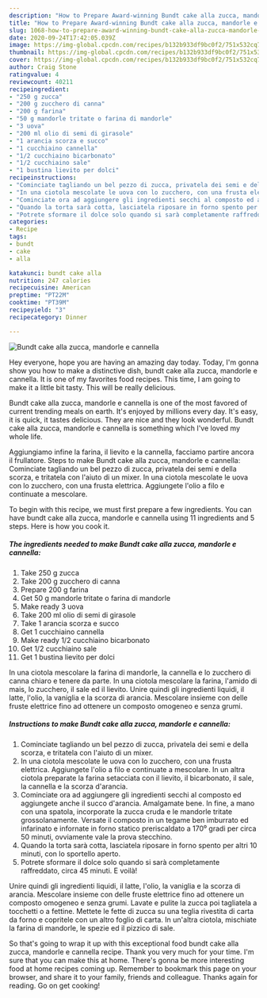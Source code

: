```yaml
---
description: "How to Prepare Award-winning Bundt cake alla zucca, mandorle e cannella"
title: "How to Prepare Award-winning Bundt cake alla zucca, mandorle e cannella"
slug: 1068-how-to-prepare-award-winning-bundt-cake-alla-zucca-mandorle-e-cannella
date: 2020-09-24T17:42:05.039Z
image: https://img-global.cpcdn.com/recipes/b132b933df9bc0f2/751x532cq70/bundt-cake-alla-zucca-mandorle-e-cannella-recipe-main-photo.jpg
thumbnail: https://img-global.cpcdn.com/recipes/b132b933df9bc0f2/751x532cq70/bundt-cake-alla-zucca-mandorle-e-cannella-recipe-main-photo.jpg
cover: https://img-global.cpcdn.com/recipes/b132b933df9bc0f2/751x532cq70/bundt-cake-alla-zucca-mandorle-e-cannella-recipe-main-photo.jpg
author: Craig Stone
ratingvalue: 4
reviewcount: 40211
recipeingredient:
- "250 g zucca"
- "200 g zucchero di canna"
- "200 g farina"
- "50 g mandorle tritate o farina di mandorle"
- "3 uova"
- "200 ml olio di semi di girasole"
- "1 arancia scorza e succo"
- "1 cucchiaino cannella"
- "1/2 cucchiaino bicarbonato"
- "1/2 cucchiaino sale"
- "1 bustina lievito per dolci"
recipeinstructions:
- "Cominciate tagliando un bel pezzo di zucca, privatela dei semi e della scorza, e tritatela con l&#39;aiuto di un mixer."
- "In una ciotola mescolate le uova con lo zucchero, con una frusta elettrica. Aggiungete l&#39;olio a filo e continuate a mescolare. In un altra ciotola preparate la farina setacciata con il lievito, il bicarbonato, il sale, la cannella e la scorza d&#39;arancia."
- "Cominciate ora ad aggiungere gli ingredienti secchi al composto ed aggiungete anche il succo d&#39;arancia. Amalgamate bene. In fine, a mano con una spatola, incorporate la zucca cruda e le mandorle tritate grossolanamente. Versate il composto in un tegame ben imburrato ed infarinato e infornate in forno statico preriscaldato a 170⁰ gradi per circa 50 minuti, ovviamente vale la prova stecchino."
- "Quando la torta sarà cotta, lasciatela riposare in forno spento per altri 10 minuti, con lo sportello aperto."
- "Potrete sformare il dolce solo quando si sarà completamente raffreddato, circa 45 minuti. E voilà!"
categories:
- Recipe
tags:
- bundt
- cake
- alla

katakunci: bundt cake alla 
nutrition: 247 calories
recipecuisine: American
preptime: "PT22M"
cooktime: "PT39M"
recipeyield: "3"
recipecategory: Dinner

---
```



![Bundt cake alla zucca, mandorle e cannella](https://img-global.cpcdn.com/recipes/b132b933df9bc0f2/751x532cq70/bundt-cake-alla-zucca-mandorle-e-cannella-recipe-main-photo.jpg)

Hey everyone, hope you are having an amazing day today. Today, I'm gonna show you how to make a distinctive dish, bundt cake alla zucca, mandorle e cannella. It is one of my favorites food recipes. This time, I am going to make it a little bit tasty. This will be really delicious.

Bundt cake alla zucca, mandorle e cannella is one of the most favored of current trending meals on earth. It's enjoyed by millions every day. It's easy, it is quick, it tastes delicious. They are nice and they look wonderful. Bundt cake alla zucca, mandorle e cannella is something which I've loved my whole life.

Aggiungiamo infine la farina, il lievito e la cannella, facciamo partire ancora il frullatore. Steps to make Bundt cake alla zucca, mandorle e cannella: Cominciate tagliando un bel pezzo di zucca, privatela dei semi e della scorza, e tritatela con l&#39;aiuto di un mixer. In una ciotola mescolate le uova con lo zucchero, con una frusta elettrica. Aggiungete l&#39;olio a filo e continuate a mescolare.


To begin with this recipe, we must first prepare a few ingredients. You can have bundt cake alla zucca, mandorle e cannella using 11 ingredients and 5 steps. Here is how you cook it.

<!--inarticleads1-->

##### The ingredients needed to make Bundt cake alla zucca, mandorle e cannella:

1. Take 250 g zucca
1. Take 200 g zucchero di canna
1. Prepare 200 g farina
1. Get 50 g mandorle tritate o farina di mandorle
1. Make ready 3 uova
1. Take 200 ml olio di semi di girasole
1. Take 1 arancia scorza e succo
1. Get 1 cucchiaino cannella
1. Make ready 1/2 cucchiaino bicarbonato
1. Get 1/2 cucchiaino sale
1. Get 1 bustina lievito per dolci


In una ciotola mescolare la farina di mandorle, la cannella e lo zucchero di canna chiaro e tenere da parte. In una ciotola mescolare la farina, l&#39;amido di mais, lo zucchero, il sale ed il lievito. Unire quindi gli ingredienti liquidi, il latte, l&#39;olio, la vaniglia e la scorza di arancia. Mescolare insieme con delle fruste elettrice fino ad ottenere un composto omogeneo e senza grumi. 

<!--inarticleads2-->

##### Instructions to make Bundt cake alla zucca, mandorle e cannella:

1. Cominciate tagliando un bel pezzo di zucca, privatela dei semi e della scorza, e tritatela con l&#39;aiuto di un mixer.
1. In una ciotola mescolate le uova con lo zucchero, con una frusta elettrica. Aggiungete l&#39;olio a filo e continuate a mescolare. In un altra ciotola preparate la farina setacciata con il lievito, il bicarbonato, il sale, la cannella e la scorza d&#39;arancia.
1. Cominciate ora ad aggiungere gli ingredienti secchi al composto ed aggiungete anche il succo d&#39;arancia. Amalgamate bene. In fine, a mano con una spatola, incorporate la zucca cruda e le mandorle tritate grossolanamente. Versate il composto in un tegame ben imburrato ed infarinato e infornate in forno statico preriscaldato a 170⁰ gradi per circa 50 minuti, ovviamente vale la prova stecchino.
1. Quando la torta sarà cotta, lasciatela riposare in forno spento per altri 10 minuti, con lo sportello aperto.
1. Potrete sformare il dolce solo quando si sarà completamente raffreddato, circa 45 minuti. E voilà!


Unire quindi gli ingredienti liquidi, il latte, l&#39;olio, la vaniglia e la scorza di arancia. Mescolare insieme con delle fruste elettrice fino ad ottenere un composto omogeneo e senza grumi. Lavate e pulite la zucca poi tagliatela a tocchetti o a fettine. Mettete le fette di zucca su una teglia rivestita di carta da forno e copritele con un altro foglio di carta. In un&#39;altra ciotola, mischiate la farina di mandorle, le spezie ed il pizzico di sale. 

So that's going to wrap it up with this exceptional food bundt cake alla zucca, mandorle e cannella recipe. Thank you very much for your time. I'm sure that you can make this at home. There's gonna be more interesting food at home recipes coming up. Remember to bookmark this page on your browser, and share it to your family, friends and colleague. Thanks again for reading. Go on get cooking!
